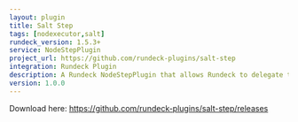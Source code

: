```yaml
---
layout: plugin
title: Salt Step
tags: [nodexecutor,salt]
rundeck_version: 1.5.3+
service: NodeStepPlugin
project_url: https://github.com/rundeck-plugins/salt-step
integration: Rundeck Plugin
description: A Rundeck NodeStepPlugin that allows Rundeck to delegate tasks to a Salt master by executing the request over salt-api.
version: 1.0.0
---
```


Download here: https://github.com/rundeck-plugins/salt-step/releases
